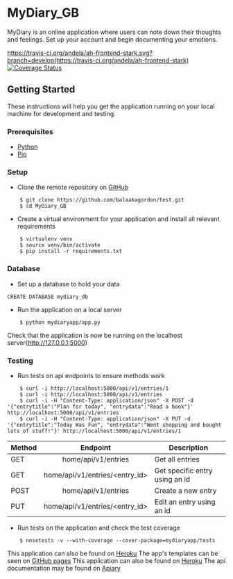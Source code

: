# MyDiary_GB

MyDiary is an online application where users can note down their thoughts and feelings. Set up your account and begin documenting your emotions.

https://travis-ci.org/andela/ah-frontend-stark.svg?branch=develop(https://travis-ci.org/andela/ah-frontend-stark)
[![Coverage Status](https://coveralls.io/repos/github/balaakagordon/challenge3/badge.svg)](https://coveralls.io/github/balaakagordon/challenge3)


## Getting Started
These instructions will help you get the application running on your local machine for development and testing.

### Prerequisites
* [Python](https://www.python.org/getit/)
* [Pip](https://pip.pypa.io/en/stable/installing/)

### Setup
* Clone the remote repository on [GitHub](https://github.com/new)
```
    $ git clone https://github.com/balaakagordon/test.git
    $ cd MyDiary_GB
```

* Create a virtual environment for your application and install all relevant requirements
```
    $ virtualenv venv
    $ source venv/bin/activate
    $ pip install -r requirements.txt
```

### Database
* Set up a database to hold your data
```
CREATE DATABASE mydiary_db
```

* Run the application on a local server
```
    $ python mydiaryapp/app.py
```
Check that the application is now be running on the localhost server(http://127.0.0.1:5000)

### Testing
* Run tests on api endpoints to ensure methods work
```
    $ curl -i http://localhost:5000/api/v1/entries/1
    $ curl -i http://localhost:5000/api/v1/entries
    $ curl -i -H "Content-Type: application/json" -X POST -d '{"entrytitle":"Plan for today", "entrydata":"Read a book"}' http://localhost:5000/api/v1/entries
    $ curl -i -H "Content-Type: application/json" -X PUT -d '{"entrytitle":"Today Was Fun", "entrydata":"Went shopping and bought lots of stuff!"}' http://localhost:5000/api/v1/entries/1
```

| Method       | Endpoint           | Description  |
| ------------- |:-------------:| -----|
| GET      | home/api/v1/entries | Get all entries
| GET      | home/api/v1/entries/<entry_id>      | Get specific entry using an id |
| POST | home/api/v1/entries      | Create a new entry |
| PUT      | home/api/v1/entries/<entry_id>      | Edit an entry using an id |

* Run tests on the application and check the test coverage
```
    $ nosetests -v --with-coverage --cover-package=mydiaryapp/tests
```

This application can also be found on [Heroku](https://mydiary3-gbalaaka.herokuapp.com/api/v1/entries)
The app's templates can be seen on [GitHub pages](https://balaakagordon.github.io/MyDiary_GB/)
This application can also be found on [Heroku](https://mydiary3-gbalaaka.herokuapp.com/api/v1/entries)
The api documentation may be found on [Apiary](https://mydiary17.docs.apiary.io/#)